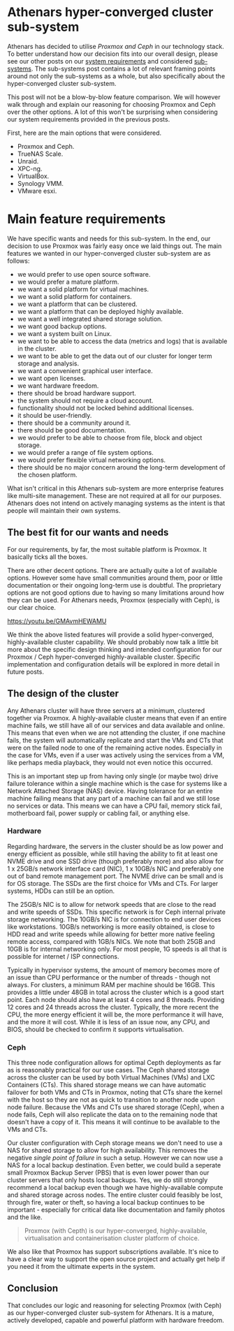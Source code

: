 # Athenars hyper-converged cluster sub-system

Athenars has decided to utilise *Proxmox and Ceph* in our technology stack. To better understand how our decision fits into our overall design, please see our other posts on our [system requirements](https://athenars.io/defining-the-requirements-of-the-athenars-system/) and considered [sub-systems](https://athenars.io/the-athenars-sub-systems/). The sub-systems post contains a lot of relevant framing points around not only the sub-systems as a whole, but also specifically about the hyper-converged cluster sub-system.

This post will not be a blow-by-blow feature comparison. We will however walk through and explain our reasoning for choosing Proxmox and Ceph over the other options. A lot of this won't be surprising when considering our system requirements provided in the previous posts.

First, here are the main options that were considered.

- Proxmox and Ceph.
- TrueNAS Scale.
- Unraid.
- XPC-ng.
- VirtualBox.
- Synology VMM.
- VMware esxi.

# Main feature requirements

We have specific wants and needs for this sub-system. In the end, our decision to use Proxmox was fairly easy once we laid things out. The main features we wanted in our hyper-converged cluster sub-system are as follows:

- we would prefer to use open source software.
- we would prefer a mature platform.
- we want a solid platform for virtual machines.
- we want a solid platform for containers.
- we want a platform that can be clustered.
- we want a platform that can be deployed highly available.
- we want a well integrated shared storage solution.
- we want good backup options.
- we want a system built on Linux.
- we want to be able to access the data (metrics and logs) that is available in the cluster.
- we want to be able to get the data out of our cluster for longer term storage and analysis.
- we want a convenient graphical user interface.
- we want open licenses.
- we want hardware freedom.
- there should be broad hardware support.
- the system should not require a cloud account.
- functionality should not be locked behind additional licenses.
- it should be user-friendly.
- there should be a community around it.
- there should be good documentation.
- we would prefer to be able to choose from file, block and object storage.
- we would prefer a range of file system options.
- we would prefer flexible virtual networking options.
- there should be no major concern around the long-term development of the chosen platform.

What isn't critical in this Athenars sub-system are more enterprise features like multi-site management. These are not required at all for our purposes. Athenars does not intend on actively managing systems as the intent is that people will maintain their own systems.

## The best fit for our wants and needs

For our requirements, by far, the most suitable platform is Proxmox. It basically ticks all the boxes.

There are other decent options. There are actually quite a lot of available options. However some have small communities around them, poor or little documentation or their ongoing long-term use is doubtful. The proprietary options are not good options due to having so many limitations around how they can be used. For Athenars needs, Proxmox (especially with Ceph), is our clear choice.

https://youtu.be/GMAvmHEWAMU

We think the above listed features will provide a solid hyper-converged, highly-available cluster capability. We should probably now talk a little bit more about the specific design thinking and intended configuration for our Proxmox / Ceph hyper-converged highly-available cluster. Specific implementation and configuration details will be explored in more detail in future posts.

## The design of the cluster

Any Athenars cluster will have three servers at a minimum, clustered together via Proxmox. A highly-available cluster means that even if an entire machine fails, we still have all of our services and data available and online. This means that even when we are not attending the cluster, if one machine fails, the system will automatically replicate and start the VMs and CTs that were on the failed node to one of the remaining active nodes. Especially in the case for VMs, even if a user was actively using the services from a VM, like perhaps media playback, they would not even notice this occurred.

This is an important step up from having only single (or maybe two) drive failure tolerance within a single machine which is the case for systems like a Network Attached Storage (NAS) device. Having tolerance for an entire machine failing means that any part of a machine can fail and we still lose no services or data. This means we can have a CPU fail, memory stick fail, motherboard fail, power supply or cabling fail, or anything else. 

### Hardware

Regarding hardware, the servers in the cluster should be as low power and energy efficient as possible, while still having the ability to fit at least one NVME drive and one SSD drive (though preferably more) and also allow for 1 x 25GB/s network interface card (NIC), 1 x 10GB/s NIC and preferably one out of band remote management port. The NVME drive can be small and is for OS storage. The SSDs are the first choice for VMs and CTs. For larger systems, HDDs can still be an option.

The 25GB/s NIC is to allow for network speeds that are close to the read and write speeds of SSDs. This specific network is for Ceph internal private storage networking. The 10GB/s NIC is for connection to end user devices like workstations. 10GB/s networking is more easily obtained, is close to HDD read and write speeds while allowing for better more native feeling remote access, compared with 1GB/s NICs. We note that both 25GB and 10GB is for internal networking only. For most people, 1G speeds is all that is possible for internet / ISP connections.

Typically in hypervisor systems, the amount of memory becomes more of an issue than CPU performance or the number of threads - though not always. For clusters, a minimum RAM per machine should be 16GB. This provides a little under 48GB in total across the cluster which is a good start point. Each node should also have at least 4 cores and 8 threads. Providing 12 cores and 24 threads across the cluster. Typically, the more recent the CPU, the more energy efficient it will be, the more performance it will have, and the more it will cost. While it is less of an issue now, any CPU, and BIOS, should be checked to confirm it supports virtualisation.

### Ceph

This three node configuration allows for optimal Cepth deployments as far as is reasonably practical for our use cases. The Ceph shared storage across the cluster can be used by both Virtual Machines (VMs) and LXC Containers (CTs). This shared storage means we can have automatic failover for both VMs and CTs in Proxmox, noting that CTs share the kernel with the host so they are not as quick to transition to another node upon node failure. Because the VMs and CTs use shared storage (Ceph), when a node fails, Ceph will also replicate the data on to the remaining node that doesn't have a copy of it. This means it will continue to be available to the VMs and CTs.

Our cluster configuration with Ceph storage means we don't need to use a NAS for shared storage to allow for high availability. This removes the negative *single point of failure* in such a setup. However we can now use a NAS for a local backup destination. Even better, we could build a seperate small Proxmox Backup Server (PBS) that is even lower power than our cluster servers that only hosts local backups. Yes, we do still strongly recommend a local backup even though we have highly-available compute and shared storage across nodes. The entire cluster could feasibly be lost, through fire, water or theft, so having a local backup continues to be important - especially for critical data like documentation and family photos and the like.

> Proxmox (with Cepth) is our hyper-converged, highly-available, virtualisation and containerisation cluster platform of choice.

We also like that Proxmox has support subscriptions available. It's nice to have a clear way to support the open source project and actually get help if you need it from the ultimate experts in the system.

## Conclusion

That concludes our logic and reasoning for selecting Proxmox (with Ceph) as our hyper-converged cluster sub-system for Athenars. It is a mature, actively developed, capable and powerful platform with hardware freedom.